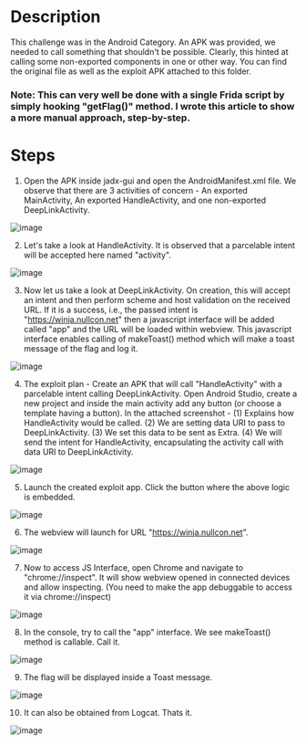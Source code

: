# Description
This challenge was in the Android Category. An APK was provided, we needed to call something that shouldn't be possible. Clearly, this hinted at calling some non-exported components in one or other way. You can find the original file as well as the exploit APK attached to this folder. 

### Note: This can very well be done with a single Frida script by simply hooking "getFlag()" method. I wrote this article to show a more manual approach, step-by-step. 

# Steps

1. Open the APK inside jadx-gui and open the AndroidManifest.xml file. We observe that there are 3 activities of concern - An exported MainActivity, An exported HandleActivity, and one non-exported DeepLinkActivity.

![image](https://github.com/rc4ne/Simple-CTF-Writeups/assets/83397936/cf4bd7c0-d133-4a55-907c-1715e1a88285)

2. Let's take a look at HandleActivity. It is observed that a parcelable intent will be accepted here named "activity".

![image](https://github.com/rc4ne/Simple-CTF-Writeups/assets/83397936/402b8688-3944-4f03-b565-deebfccb7224)

3. Now let us take a look at DeepLinkActivity. On creation, this will accept an intent and then perform scheme and host validation on the received URL. If it is a success, i.e., the passed intent is "https://winja.nullcon.net" then a javascript interface will be added called "app" and the URL will be loaded within webview. This javascript interface enables calling of makeToast() method which will make a toast message of the flag and log it.

![image](https://github.com/rc4ne/Simple-CTF-Writeups/assets/83397936/af04e238-d908-4c0d-9fc3-072097a7e0dc)

4. The exploit plan - Create an APK that will call "HandleActivity" with a parcelable intent calling DeepLinkActivity. Open Android Studio, create a new project and inside the main activity add any button (or choose a template having a button). In the attached screenshot - (1) Explains how HandleActivity would be called. (2) We are setting data URI to pass to DeepLinkActivity. (3) We set this data to be sent as Extra. (4) We will send the intent for HandleActivity, encapsulating the activity call with data URI to DeepLinkActivity.

![image](https://github.com/rc4ne/Simple-CTF-Writeups/assets/83397936/276dea56-df2f-4ade-a518-bc890ee01be0)

5. Launch the created exploit app. Click the button where the above logic is embedded.

![image](https://github.com/rc4ne/Simple-CTF-Writeups/assets/83397936/043abc48-87f0-4047-ab78-fa118a06a141)

6. The webview will launch for URL "https://winja.nullcon.net".

![image](https://github.com/rc4ne/Simple-CTF-Writeups/assets/83397936/73e5f098-b06b-4fcf-90ad-404c37534f08)

7. Now to access JS Interface, open Chrome and navigate to "chrome://inspect". It will show webview opened in connected devices and allow inspecting. (You need to make the app debuggable to access it via chrome://inspect)

![image](https://github.com/rc4ne/Simple-CTF-Writeups/assets/83397936/e2ec3849-2bee-48f3-9a73-2ce59ad0c76b)

8. In the console, try to call the "app" interface. We see makeToast() method is callable. Call it.

![image](https://github.com/rc4ne/Simple-CTF-Writeups/assets/83397936/1529b1bb-4592-4fd1-8f9a-59da9d93ceac)

9. The flag will be displayed inside a Toast message.

![image](https://github.com/rc4ne/Simple-CTF-Writeups/assets/83397936/53781b8f-1a04-4252-b581-af42f575ec1d)

10. It can also be obtained from Logcat. Thats it.

![image](https://github.com/rc4ne/Simple-CTF-Writeups/assets/83397936/61162bc3-02a1-41f6-869b-66124cd71a0d)



